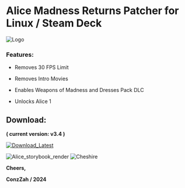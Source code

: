 # Alice Madness Returns Patcher for Linux / Steam Deck

![Logo](https://github.com/ConzZah/Alice-Madness-Returns-Patcher_Linux/assets/69615452/48195970-ab3f-4bec-8ba5-f091552b221b)

### Features:

- Removes 30 FPS Limit 

- Removes Intro Movies 

- Enables Weapons of Madness and Dresses Pack DLC

- Unlocks Alice 1

## Download:

**( current version: v3.4 )**
<p>
  <a href="https://github.com/ConzZah/Alice-Madness-Returns-Patcher_Linux/archive/refs/heads/main.zip">
    <img alt="Download_Latest" src="https://img.shields.io/badge/download-latest_release-0688CB.svg">
  </a>
</p>

![Alice_storybook_render](https://github.com/ConzZah/Alice-Madness-Returns-Patcher_Linux/assets/69615452/11c90424-d6d9-498e-a6fe-b5389081c68f)
 ![Cheshire](https://github.com/ConzZah/Alice-Madness-Returns-Patcher_Linux/assets/69615452/35ffd6ce-115a-4c30-9f3a-0c7fd25d81b6)


**Cheers,**

**ConzZah / 2024**
